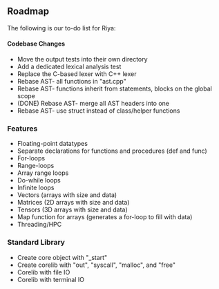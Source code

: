 ## Roadmap

The following is our to-do list for Riya:


#### Codebase Changes

* Move the output tests into their own directory
* Add a dedicated lexical analysis test
* Replace the C-based lexer with C++ lexer
* Rebase AST- all functions in "ast.cpp"
* Rebase AST- functions inherit from statements, blocks on the global scope
* (DONE) Rebase AST- merge all AST headers into one
* Rebase AST- use struct instead of class/helper functions


### Features

* Floating-point datatypes
* Separate declarations for functions and procedures (def and func)
* For-loops
* Range-loops
* Array range loops
* Do-while loops
* Infinite loops
* Vectors (arrays with size and data)
* Matrices (2D arrays with size and data)
* Tensors (3D arrays with size and data)
* Map function for arrays (generates a for-loop to fill with data)
* Threading/HPC


### Standard Library

* Create core object with "_start"
* Create corelib with "out", "syscall", "malloc", and "free"
* Corelib with file IO
* Corelib with terminal IO

